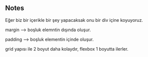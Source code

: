 ## Notes

Eğer biz bir içerikle bir şey yapacaksak onu bir div içine koyuyoruz.

margin --> boşluk elemntin dışında oluşur.

padding --> boşluk elementin içinde oluşur.

grid yapısı ile 2 boyut daha kolaydır, flexbox 1 boyutta ilerler.
